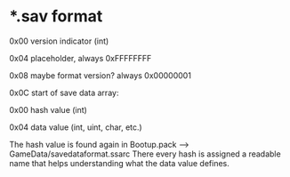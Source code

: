 # *.sav format
0x00  version indicator (int)

0x04  placeholder, always 0xFFFFFFFF

0x08  maybe format version? always 0x00000001

0x0C  start of save data array:

  0x00  hash value (int)
  
  0x04  data value (int, uint, char, etc.)
  


The hash value is found again in Bootup.pack --> GameData/savedataformat.ssarc
There every hash is assigned a readable name that helps understanding what the data value defines.
